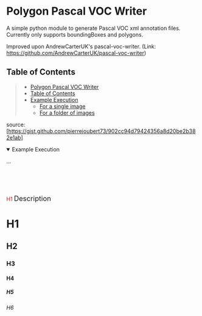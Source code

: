 # Polygon Pascal VOC Writer

A simple python module to generate Pascal VOC xml annotation files. Currently only supports boundingBoxes and polygons.

Improved upon AndrewCarterUK's pascal-voc-writer. (Link: <https://github.com/AndrewCarterUK/pascal-voc-writer>)

## Table of Contents

>- [Polygon Pascal VOC Writer](#Polygon-Pascal-VOC-Writer)
>- [Table of Contents](#Table-of-Contents)
>- [Example Execution](#Example-Execution)
>   - [For a single image](https://github.com/EvitanRelta/git_tutorial/blob/master/example.md#For-a-single-image)
>   - [For a folder of images](https://github.com/EvitanRelta/git_tutorial/blob/master/example.md#For-a-folder-of-images)

source: [https://gist.github.com/pierrejoubert73/902cc94d79424356a8d20be2b382e1ab]

<details open>
<summary id='Example-Execution'>Example Execution</summary>

<p>...</p>
</details>  


<br>

<br>

<br>

<font color='red'>H1</font>
<font size="+1">Description</font>
# H1
## H2
### H3
#### H4
##### H5
###### H6

